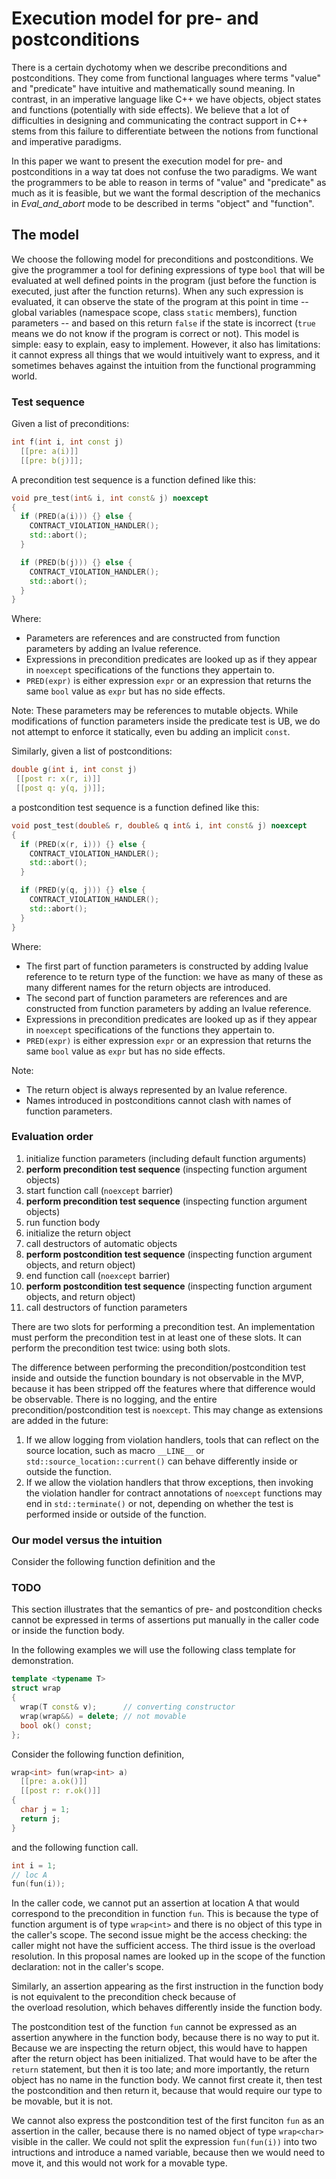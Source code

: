 Execution model for pre- and postconditions
===========================================

There is a certain dychotomy when we describe preconditions and postconditions. They come from functional languages where terms "value" and "predicate" have intuitive and mathematically sound meaning. In contrast, in an imperative language like C++ we have objects, object states and functions (potentially with side effects). We believe that a lot of difficulties in designing and communicating the contract support in C++ stems from this failure to differentiate between the notions from functional and imperative paradigms.

In this paper we want to present the execution model for pre- and postconditions in a way tat does not confuse the two paradigms. We want the programmers to be able to reason in terms of "value" and "predicate" as much as it is feasible, but we want the formal description of the mechanics in  *Eval_and_abort* mode to be described in terms "object" and "function".


The model
---------

We choose the following model for preconditions and postconditions. We give the programmer a tool for defining expressions of type `bool` that will be evaluated at well defined points in the program (just before the function is executed, just after the function returns). When any such expression is evaluated, it can observe the state of the program at this point in time -- global variables (namespace scope, class `static` members), function parameters -- and based on this return `false` if the state is incorrect (`true` means we do not know if the program is correct or not). This model is simple: easy to explain, easy to implement. However, it also has limitations: it cannot express all things that we would intuitively want to express, and it sometimes behaves against the intuition from the functional programming world.


### Test sequence

Given a list of preconditions:

```c++
int f(int i, int const j)
  [[pre: a(i)]]
  [[pre: b(j)]];
```

A precondition test sequence is a function defined like this:

```c++
void pre_test(int& i, int const& j) noexcept
{    
  if (PRED(a(i))) {} else {
    CONTRACT_VIOLATION_HANDLER();
    std::abort();
  }

  if (PRED(b(j))) {} else {
    CONTRACT_VIOLATION_HANDLER();
    std::abort();
  }
}
```

Where:
 
 * Parameters are references and are constructed from function parameters by adding an lvalue reference.
 * Expressions in precondition predicates are looked up as if they appear in `noexcept` specifications of the functions they appertain to.
 * `PRED(expr)` is either expression `expr` or an expression that returns the same `bool` value as `expr` but has no side effects.
 
Note: These parameters may be references to mutable objects. While modifications of function parameters inside the predicate test is UB, we do not attempt to enforce it statically, even bu adding an implicit `const`.
 
 Similarly, given a list of postconditions:
 
 ```c++
double g(int i, int const j)
  [[post r: x(r, i)]]
  [[post q: y(q, j)]];
```
 
a postcondition test sequence is a function defined like this:

```c++
void post_test(double& r, double& q int& i, int const& j) noexcept
{    
  if (PRED(x(r, i))) {} else {
    CONTRACT_VIOLATION_HANDLER();
    std::abort();
  }

  if (PRED(y(q, j))) {} else {
    CONTRACT_VIOLATION_HANDLER();
    std::abort();
  }
}
```

Where:
 
 * The first part of function parameters is constructed by adding lvalue reference to te return type of the function:
   we have as many of these as many different names for the return objects are introduced.
 * The second part of function parameters are references and are constructed from function parameters by adding an lvalue reference.
 * Expressions in precondition predicates are looked up as if they appear in `noexcept` specifications of the functions they appertain to.
 * `PRED(expr)` is either expression `expr` or an expression that returns the same `bool` value as `expr` but has no side effects.

Note: 

 * The return object is always represented by an lvalue reference.
 * Names introduced in postconditions cannot clash with names of function parameters.
 
 
### Evaluation order

  1. initialize function parameters (including default function arguments)
  2. **perform precondition test sequence** (inspecting function argument objects)
  3. start function call (`noexcept` barrier)
  4. **perform precondition test sequence** (inspecting function argument objects)
  5. run function body
  6. initialize the return object
  7. call destructors of automatic objects
  8. **perform postcondition test sequence** (inspecting function argument objects, and return object)
  9. end function call (`noexcept` barrier)
 10. **perform postcondition test sequence** (inspecting function argument objects, and return object) 
 11. call destructors of function parameters

There are two slots for performing a precondition test. An implementation must perform the precondition test in at least one of these slots. It can perform the precondition test twice: using both slots.

The difference between performing the precondition/postcondition test inside and outside the function boundary is not observable in the MVP, because it has been stripped off the features where that difference would be observable. There is no logging, and the entire precondition/postcondition test is `noexcept`. This may change as extensions are added in the future:

 1. If we allow logging from violation handlers, tools that can reflect on the source location, 
    such as macro `__LINE__` or `std::source_location::current()` can behave differently inside or outside the function.
 2. If we allow the violation handlers that throw exceptions, then invoking the violation handler for contract
    annotations of `noexcept` functions may end in `std::terminate()` or not, depending on whether the test is performed inside or outside of the function.


### Our model versus the intuition

Consider the following function definition and the 

### TODO

This section illustrates that the semantics of pre- and postcondition checks
cannot be expressed in terms of assertions put manually in the caller code or inside the function body.

In the following examples we will use the following class template for demonstration.

```c++
template <typename T>
struct wrap
{
  wrap(T const& v);      // converting constructor
  wrap(wrap&&) = delete; // not movable
  bool ok() const;
};
```

Consider the following function definition,

```c++
wrap<int> fun(wrap<int> a)
  [[pre: a.ok()]]
  [[post r: r.ok()]]
{
  char j = 1;
  return j;
}
```

and the following function call.

```c++
int i = 1;
// loc A
fun(fun(i));
```

In the caller code, we cannot put an assertion at location A 
that would correspond to the precondition in function `fun`.
This is because the type of function argument is of type `wrap<int>`
and there is no object of this type in the caller's scope.
The second issue might be the access checking: the caller might not have
the sufficient access. The third issue is the overload resolution. 
In this proposal names are looked up in the scope of the function declaration:
not in the caller's scope.

Similarly, an assertion appearing as the first instruction in the
function body is not equivalent to the precondition check because of  
the overload resolution, which behaves differently inside the function body.

The postcondition test of the function `fun` cannot be expressed as an assertion 
anywhere in the function body, because there is no way to put it. Because we are 
inspecting the return object, this would have to happen after the return object has been
initialized. That would have to be after the `return` statement, but then it is too late;
and more importantly, the return object has no name in the function body. We cannot first
create it, then test the postcondition and then return it, because that would require
our type to be movable, but it is not.

We cannot also express the postcondition test of the first funciton `fun` as an assertion in the caller,
because there is no named object of type `wrap<char>` visible in the caller. We could not split
the expression `fun(fun(i))` into two intructions and introduce a named variable, because then
we would need to move it, and this would not work for a movable type.

